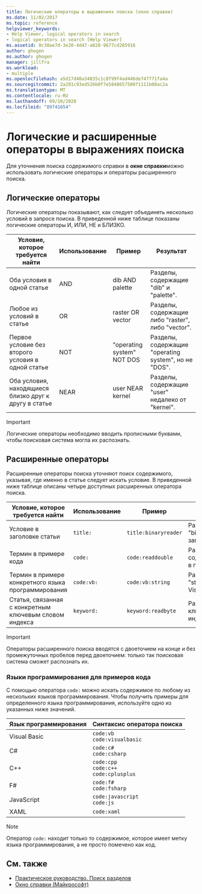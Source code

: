 ```yaml
---
title: Логические операторы в выражениях поиска (окно справки)
ms.date: 11/02/2017
ms.topic: reference
helpviewer_keywords:
- Help Viewer, logical operators in search
- logical operators in search [Help Viewer]
ms.assetid: 0c38ae7d-3e20-4d47-a020-9677cd285916
author: ghogen
ms.author: ghogen
manager: jillfra
ms.workload:
- multiple
ms.openlocfilehash: a5d17d40a34835c1c8f99f4ad446de747771fa4a
ms.sourcegitcommit: 2a201c93ed526b0f7e5848657500f1111b08ac2a
ms.translationtype: MT
ms.contentlocale: ru-RU
ms.lasthandoff: 09/10/2020
ms.locfileid: "89741654"
---
```

# <a name="logical-and-advanced-operators-in-search-expressions"></a>Логические и расширенные операторы в выражениях поиска

Для уточнения поиска содержимого справки в **окне справки**можно использовать логические операторы и операторы расширенного поиска.

## <a name="logical-operators"></a>Логические операторы

Логические операторы показывают, как следует объединять несколько условий в запросе поиска. В приведенной ниже таблице показаны логические операторы И, ИЛИ, НЕ и БЛИЗКО.

|Условие, которое требуется найти|Использование|Пример|Результат|
|-------------------|---------|-------------|------------|
|Оба условия в одной статье|AND|dib AND palette|Разделы, содержащие "dib" и "palette".|
|Любое из условий в статье|OR|raster OR vector|Разделы, содержащие либо "raster", либо "vector".|
|Первое условие без второго условия в одной статье|NOT|"operating system" NOT DOS|Разделы, содержащие "operating system", но не "DOS".|
|Оба условия, находящиеся близко друг к другу в статье|NEAR|user NEAR kernel|Разделы, содержащие "user" недалеко от "kernel".|

> [!IMPORTANT]
> Логические операторы необходимо вводить прописными буквами, чтобы поисковая система могла их распознать.

## <a name="advanced-operators"></a>Расширенные операторы

Расширенные операторы поиска уточняют поиск содержимого, указывая, где именно в статье следует искать условие. В приведенной ниже таблице описаны четыре доступных расширенных оператора поиска.

|Условие, которое требуется найти|Использование|Пример|Результат|
|-------------------|---------|-------------|------------|
|Условие в заголовке статьи|`title:`|`title:binaryreader`|Разделы, содержащие "binaryreader" в заголовках.|
|Термин в примере кода|`code:`|`code:readdouble`|Разделы, содержащие"readdouble" в примере кода.|
|Термин в примере конкретного языка программирования|`code:vb:`|`code:vb:string`|Разделы, содержащие "string", в примере кода Visual Basic.|
|Статья, связанная с конкретным ключевым словом индекса|`keyword:`|`keyword:readbyte`|Разделы, связанные с ключевым словом индекса "readbyte"|

> [!IMPORTANT]
> Операторы расширенного поиска вводятся с двоеточием на конце и без промежуточных пробелов перед двоеточием: только так поисковая система сможет распознать их.

### <a name="programming-languages-for-code-examples"></a>Языки программирования для примеров кода

С помощью оператора `code:` можно искать содержимое по любому из нескольких языков программирования. Чтобы получить примеры для определенного языка программирования, используйте одно из указанных ниже значений.

|Язык программирования|Синтаксис оператора поиска|
| - |---------|
|Visual Basic|`code:vb`<br/>`code:visualbasic`|
|C#|`code:c#`<br/>`code:csharp`|
|C++|`code:cpp`<br/>`code:c++`<br/>`code:cplusplus`|
|F#|`code:f#`<br/>`code:fsharp`|
|JavaScript|`code:javascript`<br/>`code:js`|
|XAML|`code:xaml`|

> [!NOTE]
> Оператор `code:` находит только то содержимое, которое имеет метку языка программирования, а не просто помечено как код.

## <a name="see-also"></a>См. также

- [Практическое руководство. Поиск разделов](../help-viewer/find-topics.md)
- [Окно справки (Майкрософт)](../help-viewer/overview.md)

